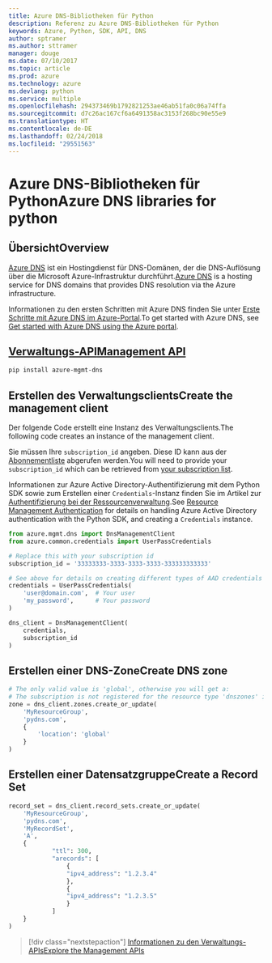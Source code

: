 ```yaml
---
title: Azure DNS-Bibliotheken für Python
description: Referenz zu Azure DNS-Bibliotheken für Python
keywords: Azure, Python, SDK, API, DNS
author: sptramer
ms.author: sttramer
manager: douge
ms.date: 07/10/2017
ms.topic: article
ms.prod: azure
ms.technology: azure
ms.devlang: python
ms.service: multiple
ms.openlocfilehash: 294373469b1792821253ae46ab51fa0c06a74ffa
ms.sourcegitcommit: d7c26ac167cf6a6491358ac3153f268bc90e55e9
ms.translationtype: HT
ms.contentlocale: de-DE
ms.lasthandoff: 02/24/2018
ms.locfileid: "29551563"
---
```

# <a name="azure-dns-libraries-for-python"></a><span data-ttu-id="d64ff-104">Azure DNS-Bibliotheken für Python</span><span class="sxs-lookup"><span data-stu-id="d64ff-104">Azure DNS libraries for python</span></span>

## <a name="overview"></a><span data-ttu-id="d64ff-105">Übersicht</span><span class="sxs-lookup"><span data-stu-id="d64ff-105">Overview</span></span>

<span data-ttu-id="d64ff-106">[Azure DNS](/azure/dns/dns-overview) ist ein Hostingdienst für DNS-Domänen, der die DNS-Auflösung über die Microsoft Azure-Infrastruktur durchführt.</span><span class="sxs-lookup"><span data-stu-id="d64ff-106">[Azure DNS](/azure/dns/dns-overview) is a hosting service for DNS domains that provides DNS resolution via the Azure infrastructure.</span></span>

<span data-ttu-id="d64ff-107">Informationen zu den ersten Schritten mit Azure DNS finden Sie unter [Erste Schritte mit Azure DNS im Azure-Portal](/azure/dns/dns-getstarted-portal).</span><span class="sxs-lookup"><span data-stu-id="d64ff-107">To get started with Azure DNS, see [Get started with Azure DNS using the Azure portal](/azure/dns/dns-getstarted-portal).</span></span>

## <a name="management-apipythonapioverviewazurednsmanagement"></a>[<span data-ttu-id="d64ff-108">Verwaltungs-API</span><span class="sxs-lookup"><span data-stu-id="d64ff-108">Management API</span></span>](/python/api/overview/azure/dns/management)

```bash
pip install azure-mgmt-dns
```

## <a name="create-the-management-client"></a><span data-ttu-id="d64ff-109">Erstellen des Verwaltungsclients</span><span class="sxs-lookup"><span data-stu-id="d64ff-109">Create the management client</span></span>

<span data-ttu-id="d64ff-110">Der folgende Code erstellt eine Instanz des Verwaltungsclients.</span><span class="sxs-lookup"><span data-stu-id="d64ff-110">The following code creates an instance of the management client.</span></span>

<span data-ttu-id="d64ff-111">Sie müssen Ihre ``subscription_id`` angeben. Diese ID kann aus der [Abonnementliste](https://manage.windowsazure.com/#Workspaces/AdminTasks/SubscriptionMapping) abgerufen werden.</span><span class="sxs-lookup"><span data-stu-id="d64ff-111">You will need to provide your ``subscription_id`` which can be retrieved from [your subscription list](https://manage.windowsazure.com/#Workspaces/AdminTasks/SubscriptionMapping).</span></span>

<span data-ttu-id="d64ff-112">Informationen zur Azure Active Directory-Authentifizierung mit dem Python SDK sowie zum Erstellen einer ``Credentials``-Instanz finden Sie im Artikel zur [Authentifizierung bei der Ressourcenverwaltung](/python/azure/python-sdk-azure-authenticate).</span><span class="sxs-lookup"><span data-stu-id="d64ff-112">See [Resource Management Authentication](/python/azure/python-sdk-azure-authenticate) for details on handling Azure Active Directory authentication with the Python SDK, and creating a ``Credentials`` instance.</span></span>

```python 
from azure.mgmt.dns import DnsManagementClient
from azure.common.credentials import UserPassCredentials

# Replace this with your subscription id
subscription_id = '33333333-3333-3333-3333-333333333333'

# See above for details on creating different types of AAD credentials
credentials = UserPassCredentials(
    'user@domain.com',  # Your user
    'my_password',      # Your password
)

dns_client = DnsManagementClient(
    credentials,
    subscription_id
)
```

## <a name="create-dns-zone"></a><span data-ttu-id="d64ff-113">Erstellen einer DNS-Zone</span><span class="sxs-lookup"><span data-stu-id="d64ff-113">Create DNS zone</span></span>
```python
# The only valid value is 'global', otherwise you will get a:
# The subscription is not registered for the resource type 'dnszones' in the location 'westus'.
zone = dns_client.zones.create_or_update(
    'MyResourceGroup',
    'pydns.com',
    {
        'location': 'global'
    }
)
```
    
## <a name="create-a-record-set"></a><span data-ttu-id="d64ff-114">Erstellen einer Datensatzgruppe</span><span class="sxs-lookup"><span data-stu-id="d64ff-114">Create a Record Set</span></span>
```python
record_set = dns_client.record_sets.create_or_update(
    'MyResourceGroup',
    'pydns.com',
    'MyRecordSet',
    'A',
    {
            "ttl": 300,
            "arecords": [
                {
                "ipv4_address": "1.2.3.4"
                },
                {
                "ipv4_address": "1.2.3.5"
                }
            ]
    }
)
```

> [!div class="nextstepaction"]
> [<span data-ttu-id="d64ff-115">Informationen zu den Verwaltungs-APIs</span><span class="sxs-lookup"><span data-stu-id="d64ff-115">Explore the Management APIs</span></span>](/python/api/overview/azure/dns/management)
